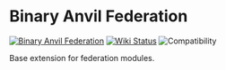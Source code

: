 # Binary Anvil Federation

[![Binary Anvil Federation](https://img.shields.io/badge/version-1.2.0-green.svg)](https://bitbucket.binaryanvil.tools/projects/BINARYANVIL/repos/module-federation/browse)
[![Wiki Status](https://img.shields.io/badge/wiki-partially-yellowgreen.svg)](https://wiki.binaryanvil.tools/display/KB/M2+Extensions%3A+Federation)
![Compatibility](https://img.shields.io/badge/magento-2.*-blue.svg)

Base extension for federation modules.
